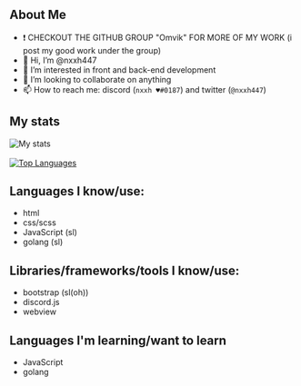 ## About Me

- ❗ CHECKOUT THE GITHUB GROUP "Omvik" FOR MORE OF MY WORK (i post my good work under the group)
- 👋 Hi, I’m @nxxh447
- 👀 I’m interested in front and back-end development
- 💞️ I’m looking to collaborate on anything
- 📫 How to reach me: discord (`nxxh ♥#0187`) and twitter (`@nxxh447`)

## My stats
<!-- ![visitors](https://visitor-badge.laobi.icu/badge?page_id=nxxh447.visitor-badge) -->
![My stats](https://github-readme-stats.vercel.app/api?username=nxxh447&show_icons=true&theme=dark)
<br></br>
[![Top Languages](https://github-readme-stats.vercel.app/api/top-langs/?username=nxxh447&layout=compact&theme=dark)](https://github.com/anuraghazra/github-readme-stats)
## Languages I know/use:

<ul>
  <li>html</li>
  <li>css/scss</li>
  <li>JavaScript (sl)</li>
  <li>golang (sl)</li>
</ul>

## Libraries/frameworks/tools I know/use:

<ul>
  <li>bootstrap (sl(oh))</li>
  <li>discord.js</li>
  <li>webview</li>
</ul>

## Languages I'm learning/want to learn

<ul>
  <li>JavaScript</li>
  <li>golang</li>
</ul>
